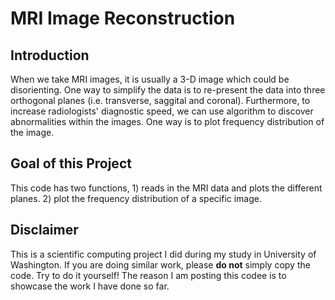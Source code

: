 # MRI Image Reconstruction

## Introduction
When we take MRI images, it is usually a 3-D image which could be disorienting. One way to simplify the data is to re-present the data into three orthogonal planes (i.e. transverse, saggital and coronal). Furthermore, to increase radiologists' diagnostic speed, we can use algorithm to discover abnormalities within the images. One way is to plot frequency distribution of the image.

## Goal of this Project
This code has two functions, 1) reads in the MRI data and plots the different planes. 2) plot the frequency distribution of a specific image. 

## Disclaimer
This is a scientific computing project I did during my study in University of Washington. If you are doing similar work, please **do not** simply copy the code. Try to do it yourself! The reason I am posting this codee is to showcase the work I have done so far. 
